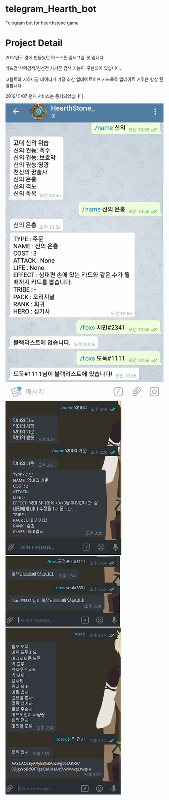 # telegram_Hearth_bot
Telegram bot for hearthstone game

# Project Detail
2017년도 경에 만들었던 하스스톤 텔레그램 봇 입니다.

카드검색/덱검색/친선전 사기꾼 검색 기능이 구현되어 있습니다.

코볼트와 지하미궁 데이터가 가장 최신 업데이트이며 카드목록 업데이트 커밋은 항상 환영합니다

2019/11/07 현재 서비스는 중지되었습니다.

![example](./IMG/example.png)
![example](./IMG/img1.png)
![example](./IMG/img2.png)
![example](./IMG/img3.png)
